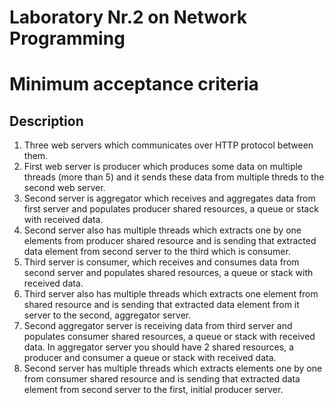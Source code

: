 # Laboratory Nr.2 on Network Programming 

# Minimum acceptance criteria


## Description

1. Three web servers which communicates over HTTP protocol between them.
2. First web server is producer which produces some data on multiple threads (more than 5) and it sends these data from
multiple threds to the second web server.
3. Second server is aggregator which receives and aggregates data from first server and populates producer shared
resources, a queue or stack with received data.
4. Second server also has multiple threads which extracts one by one elements from producer shared resource and is
sending that extracted data element from second server to the third which is consumer.
5. Third server is consumer, which receives and consumes data from second server and populates shared resources, a queue
or stack with received data.
6. Third server also has multiple threads which extracts one element from shared resource and is sending that extracted data
element from it server to the second, aggregator server.
7. Second aggregator server is receiving data from third server and populates consumer shared resources, a queue or stack
with received data. In aggregator server you should have 2 shared resources, a producer and consumer a queue or stack
with received data.
8. Second server has multiple threads which extracts elements one by one from consumer shared resource and is sending
that extracted data element from second server to the first, initial producer server.

